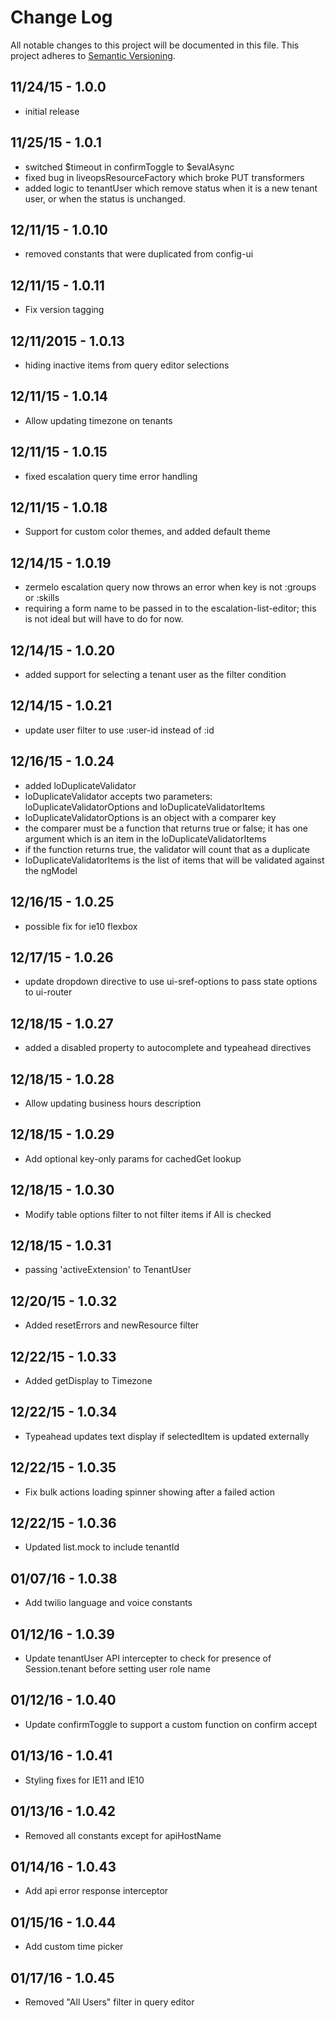 # Change Log
All notable changes to this project will be documented in this file.
This project adheres to [Semantic Versioning](http://semver.org/).

## 11/24/15 - 1.0.0
- initial release

## 11/25/15 - 1.0.1
- switched $timeout in confirmToggle to $evalAsync
- fixed bug in liveopsResourceFactory which broke PUT transformers
- added logic to tenantUser which remove status when it is a new tenant user,
  or when the status is unchanged.

## 12/11/15 - 1.0.10
- removed constants that were duplicated from config-ui

## 12/11/15 - 1.0.11
- Fix version tagging

## 12/11/2015 - 1.0.13
- hiding inactive items from query editor selections

## 12/11/15 - 1.0.14
- Allow updating timezone on tenants

## 12/11/15 - 1.0.15
- fixed escalation query time error handling

## 12/11/15 - 1.0.18
- Support for custom color themes, and added default theme

## 12/14/15 - 1.0.19
- zermelo escalation query now throws an error when key is not :groups or :skills
- requiring a form name to be passed in to the escalation-list-editor; this is
not ideal but will have to do for now.

## 12/14/15 - 1.0.20
- added support for selecting a tenant user as the filter condition

## 12/14/15 - 1.0.21
- update user filter to use :user-id instead of :id

## 12/16/15 - 1.0.24
- added loDuplicateValidator
- loDuplicateValidator accepts two parameters: loDuplicateValidatorOptions and loDuplicateValidatorItems
- loDuplicateValidatorOptions is an object with a comparer key
- the comparer must be a function that returns true or false; it has one argument which is an item in the loDuplicateValidatorItems
- if the function returns true, the validator will count that as a duplicate
- loDuplicateValidatorItems is the list of items that will be validated against the ngModel

## 12/16/15 - 1.0.25
- possible fix for ie10 flexbox

## 12/17/15 - 1.0.26
- update dropdown directive to use ui-sref-options to pass state options to ui-router

## 12/18/15 - 1.0.27
- added a disabled property to autocomplete and typeahead directives

## 12/18/15 - 1.0.28
- Allow updating business hours description

## 12/18/15 - 1.0.29
- Add optional key-only params for cachedGet lookup

## 12/18/15 - 1.0.30
- Modify table options filter to not filter items if All is checked

## 12/18/15 - 1.0.31
- passing 'activeExtension' to TenantUser

## 12/20/15 - 1.0.32
- Added resetErrors and newResource filter

## 12/22/15 - 1.0.33
- Added getDisplay to Timezone

## 12/22/15 - 1.0.34
- Typeahead updates text display if selectedItem is updated externally

## 12/22/15 - 1.0.35
- Fix bulk actions loading spinner showing after a failed action

## 12/22/15 - 1.0.36
- Updated list.mock to include tenantId

## 01/07/16 - 1.0.38
- Add twilio language and voice constants

## 01/12/16 - 1.0.39
- Update tenantUser API intercepter to check for presence of Session.tenant before setting user role name

## 01/12/16 - 1.0.40
- Update confirmToggle to support a custom function on confirm accept

## 01/13/16 - 1.0.41
- Styling fixes for IE11 and IE10

## 01/13/16 - 1.0.42
- Removed all constants except for apiHostName

## 01/14/16 - 1.0.43
- Add api error response interceptor

## 01/15/16 - 1.0.44
- Add custom time picker

## 01/17/16 - 1.0.45
- Removed "All Users" filter in query editor

